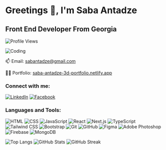 # Greetings 👋, I'm Saba Antadze
## Front End Developer From Georgia

![Profile Views](https://komarev.com/ghpvc/?username=chroll0&label=Profile%20views&color=001e28&style=flat)

![Coding](https://www.lambdatest.com/resources/images/news24.gif)

📫 Email: sabantadze@gmail.com

👨‍💻 Portfolio: [saba-antadze-3d-portfolio.netlify.app](https://saba-antadze-3d-portfolio.netlify.app)

### Connect with me:

[![LinkedIn](https://raw.githubusercontent.com/rahuldkjain/github-profile-readme-generator/master/src/images/icons/Social/linked-in-alt.svg)](https://www.linkedin.com/in/saba-antadze)
[![Facebook](https://raw.githubusercontent.com/rahuldkjain/github-profile-readme-generator/master/src/images/icons/Social/facebook.svg)](https://www.facebook.com/saba-antadze)

### Languages and Tools:

![HTML](https://skillicons.dev/icons?i=html)
![CSS](https://skillicons.dev/icons?i=css)
![JavaScript](https://skillicons.dev/icons?i=javascript)
![React](https://skillicons.dev/icons?i=react)
![Next.js](https://skillicons.dev/icons?i=nextjs)
![TypeScript](https://skillicons.dev/icons?i=typescript)
![Tailwind CSS](https://skillicons.dev/icons?i=tailwind)
![Bootstrap](https://skillicons.dev/icons?i=bootstrap)
![Git](https://skillicons.dev/icons?i=git)
![GitHub](https://skillicons.dev/icons?i=github)
![Figma](https://skillicons.dev/icons?i=figma)
![Adobe Photoshop](https://skillicons.dev/icons?i=photoshop)
![Firebase](https://skillicons.dev/icons?i=firebase)
![MongoDB](https://skillicons.dev/icons?i=mongodb)

![Top Langs](https://github-readme-stats.vercel.app/api/top-langs/?username=chroll0&layout=compact&bg_color=001e28&theme=nightowl&hide_border=true)
![GitHub Stats](https://github-readme-stats.vercel.app/api?username=chroll0&show_icons=true&bg_color=001e28&theme=nightowl&hide_border=true)
![GitHub Streak](https://streak-stats.demolab.com?user=chroll0&theme=nightowl&hide_border=true&type=png)
